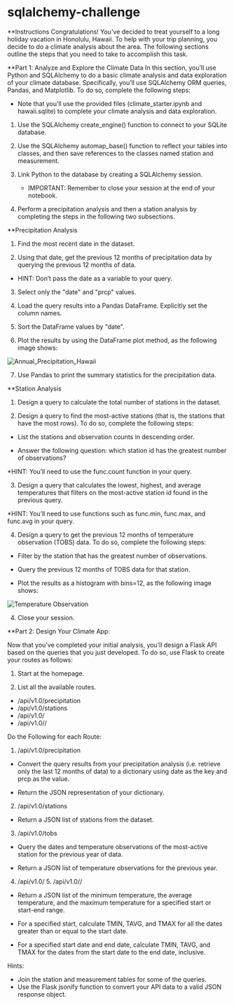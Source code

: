 # sqlalchemy-challenge
 
**Instructions
Congratulations! You've decided to treat yourself to a long holiday vacation in Honolulu, Hawaii. To help with your trip planning, you decide to do a climate analysis about the area. The following sections outline the steps that you need to take to accomplish this task.

**Part 1: Analyze and Explore the Climate Data
In this section, you’ll use Python and SQLAlchemy to do a basic climate analysis and data exploration of your climate database. Specifically, you’ll use SQLAlchemy ORM queries, Pandas, and Matplotlib. To do so, complete the following steps:

* Note that you’ll use the provided files (climate_starter.ipynb and hawaii.sqlite) to complete your climate analysis and data exploration.

1.	Use the SQLAlchemy create_engine() function to connect to your SQLite database.

2.	Use the SQLAlchemy automap_base() function to reflect your tables into classes, and then save references to the classes named station and measurement.

3.	Link Python to the database by creating a SQLAlchemy session.

	* IMPORTANT:	Remember to close your session at the end of your notebook.

4.	Perform a precipitation analysis and then a station analysis by completing the steps in the following two subsections.

**Precipitation Analysis

1.	Find the most recent date in the dataset.

2.	Using that date, get the previous 12 months of precipitation data by querying the previous 12 months of data.

* HINT: Don’t pass the date as a variable to your query.

3.	Select only the "date" and "prcp" values.

4.	Load the query results into a Pandas DataFrame. Explicitly set the column names.

5.	Sort the DataFrame values by "date".

6.	Plot the results by using the DataFrame plot method, as the following image shows:

![Annual_Precipitation_Hawaii](https://github.com/DalyaLami/sqlalchemy-challenge/assets/140478479/e6b00ea3-b231-4ef5-a721-8623e5478fb6)


7.	Use Pandas to print the summary statistics for the precipitation data.

**Station Analysis

1.	Design a query to calculate the total number of stations in the dataset.

2.	Design a query to find the most-active stations (that is, the stations that have the most rows). To do so, complete the following steps:

- List the stations and observation counts in descending order.
  
- Answer the following question: which station id has the greatest number of observations?
  
*HINT: You’ll need to use the func.count function in your query.

3.	Design a query that calculates the lowest, highest, and average temperatures that filters on the most-active station id found in the previous query.

*HINT: You’ll need to use functions such as func.min, func.max, and func.avg in your query.

4. Design a query to get the previous 12 months of temperature observation (TOBS) data. To do so, complete the following steps:

-	Filter by the station that has the greatest number of observations.

-	Query the previous 12 months of TOBS data for that station.

-	Plot the results as a histogram with bins=12, as the following image shows:
  
![Temperature Observation](https://github.com/DalyaLami/sqlalchemy-challenge/assets/140478479/73ae3e86-f1f9-4f35-87e7-4dbb125a2a8b)

4.	Close your session.


**Part 2: Design Your Climate App:

Now that you’ve completed your initial analysis, you’ll design a Flask API based on the queries that you just developed. To do so, use Flask to create your routes as follows:


1. Start at the homepage.

2. List all the available routes.
- /api/v1.0/precipitation
- /api/v1.0/stations
- /api/v1.0/<start>
- /api/v1.0/<start>/<end>

Do the Following for each Route:
1. /api/v1.0/precipitation

- Convert the query results from your precipitation analysis (i.e. retrieve only the last 12 months of data) to a dictionary using date as the key and prcp as the value.

- Return the JSON representation of your dictionary.

2. /api/v1.0/stations

- Return a JSON list of stations from the dataset.
  
3. /api/v1.0/tobs

- Query the dates and temperature observations of the most-active station for the previous year of data.

- Return a JSON list of temperature observations for the previous year.

4. /api/v1.0/<start> 5. /api/v1.0/<start>/<end>

- Return a JSON list of the minimum temperature, the average temperature, and the maximum temperature for a specified start or start-end range.

- For a specified start, calculate TMIN, TAVG, and TMAX for all the dates greater than or equal to the start date.

- For a specified start date and end date, calculate TMIN, TAVG, and TMAX for the dates from the start date to the end date, inclusive.

Hints:
- Join the station and measurement tables for some of the queries.
- Use the Flask jsonify function to convert your API data to a valid JSON response object.

